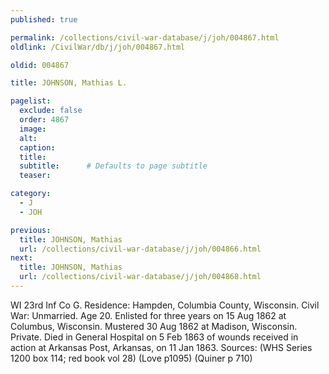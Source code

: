 ```yaml
---
published: true

permalink: /collections/civil-war-database/j/joh/004867.html
oldlink: /CivilWar/db/j/joh/004867.html

oldid: 004867

title: JOHNSON, Mathias L.

pagelist:
  exclude: false
  order: 4867
  image: 
  alt:
  caption:
  title:
  subtitle:      # Defaults to page subtitle
  teaser:

category: 
  - J 
  - JOH

previous:
  title: JOHNSON, Mathias
  url: /collections/civil-war-database/j/joh/004866.html  
next:
  title: JOHNSON, Mathias
  url: /collections/civil-war-database/j/joh/004868.html   
---
```

WI 23rd Inf Co G. Residence: Hampden, Columbia County, Wisconsin. Civil War: Unmarried. Age 20. Enlisted for three years on 15 Aug 1862 at Columbus, Wisconsin. Mustered 30 Aug 1862 at Madison, Wisconsin. Private. Died in General Hospital on 5 Feb 1863 of wounds received in action at Arkansas Post, Arkansas, on 11 Jan 1863. Sources: (WHS Series 1200 box 114; red book vol 28) (Love p1095) (Quiner p 710)